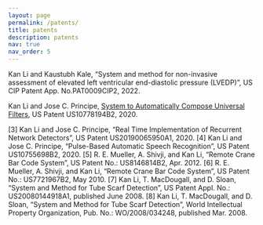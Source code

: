 ```yaml
---
layout: page
permalink: /patents/
title: patents
description: patents
nav: true
nav_order: 5
---
```


Kan Li and Kaustubh Kale, “System and method for non-invasive assessment of elevated left ventricular end-diastolic pressure (LVEDP)”, US CIP Patent App. No.PAT0009CIP2, 2022.


Kan Li and Jose C. Principe, [System to Automatically Compose Universal Filters](https://patents.google.com/patent/US10778194B2/en?oq=US10778194B2), US Patent US10778194B2, 2020.


[3]  Kan Li and Jose C. Principe, “Real Time Implementation of Recurrent Network Detectors”, US Patent US20190065950A1, 2020.
[4]  Kan Li and Jose C. Principe, “Pulse-Based Automatic Speech Recognition”, US Patent US10755698B2, 2020.
[5]  R. E. Mueller, A. Shivji, and Kan Li, “Remote Crane Bar Code System”, US Patent No.: US8146814B2, Apr. 2012.
[6]  R. E. Mueller, A. Shivji, and Kan Li, “Remote Crane Bar Code System”, US Patent No.: US7721967B2, May 2010.
[7]  Kan Li, T. MacDougall, and D. Sloan, “System and Method for Tube Scarf Detection”, US Patent Appl. No.:  US20080144918A1, published June 2008.
[8]  Kan Li, T. MacDougall, and D. Sloan, “System and Method for Tube Scarf Detection”, World Intellectual Property Organization, Pub. No.:  WO/2008/034248, published Mar. 2008.
